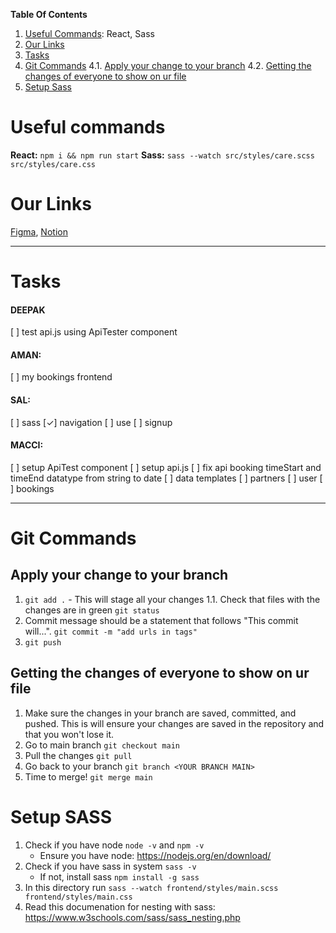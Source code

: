 **Table Of Contents**
1. [Useful Commands](#useful-commands): React, Sass
2. [Our Links](#our-links)
3. [Tasks](#tasks)
4. [Git Commands](#git-commands)
    4.1. [Apply your change to your branch](#apply-your-change-to-your-branch)
    4.2. [Getting the changes of everyone to show on ur file](#getting-the-changes-of-everyone-to-show-on-ur-file)
5. [Setup Sass](#setup-sass)

# Useful commands
**React:** `npm i && npm run start`
**Sass:** `sass --watch src/styles/care.scss src/styles/care.css`

# Our Links
[Figma](https://www.figma.com/file/GCVNIcSMJgxy3bP1ltM3Nx/Care.io-Draft-v1.0), [Notion](https://www.notion.so/webcrafterinc/Software-Engineering-Final-Project-3275-Care-io-bdce4811f6584ccfbfc9b516cfd98f55)


---
# Tasks
#### DEEPAK
[ ] test api.js using ApiTester component

#### AMAN:
[ ] my bookings frontend

#### SAL:
[ ] sass
[✓] navigation
    [ ] use <Link>
[ ] signup

#### MACCI:
[ ] setup ApiTest component
[ ] setup api.js
[ ] fix api booking timeStart and timeEnd datatype from string to date
[ ] data templates
    [ ] partners
    [ ] user
    [ ] bookings

---


# Git Commands

## Apply your change to your branch
1. `git add .` - This will stage all your changes
1.1. Check that files with the changes are in green `git status`
2. Commit message should be a statement that follows "This commit will...".
`git commit -m "add urls in tags"`
3. `git push`

## Getting the changes of everyone to show on ur file
1. Make sure the changes in your branch are saved, committed, and pushed. This is will ensure your changes are saved in the repository and that you won't lose it.
2. Go to main branch `git checkout main`
3. Pull the changes `git pull`
4. Go back to your branch `git branch <YOUR BRANCH MAIN>`
5. Time to merge! `git merge main`

# Setup SASS

1. Check if you have node `node -v` and `npm -v`
    - Ensure you have node: https://nodejs.org/en/download/
2. Check if you have sass in system `sass -v`
    - If not, install sass `npm install -g sass`
3. In this directory run `sass --watch frontend/styles/main.scss frontend/styles/main.css`
4. Read this documenation for nesting with sass: https://www.w3schools.com/sass/sass_nesting.php

